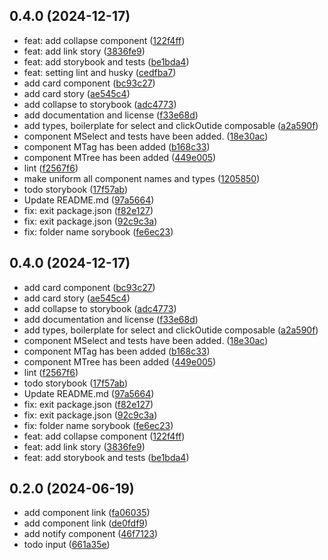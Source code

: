 ## 0.4.0 (2024-12-17)

* feat: add collapse component ([122f4ff](https://github.com/maxim-abro/phia-lib/commit/122f4ff))
* feat: add link story ([3836fe9](https://github.com/maxim-abro/phia-lib/commit/3836fe9))
* feat: add storybook and tests ([be1bda4](https://github.com/maxim-abro/phia-lib/commit/be1bda4))
* feat: setting lint and husky ([cedfba7](https://github.com/maxim-abro/phia-lib/commit/cedfba7))
* add card component ([bc93c27](https://github.com/maxim-abro/phia-lib/commit/bc93c27))
* add card story ([ae545c4](https://github.com/maxim-abro/phia-lib/commit/ae545c4))
* add collapse to storybook ([adc4773](https://github.com/maxim-abro/phia-lib/commit/adc4773))
* add documentation and license ([f33e68d](https://github.com/maxim-abro/phia-lib/commit/f33e68d))
* add types, boilerplate for select and clickOutide composable ([a2a590f](https://github.com/maxim-abro/phia-lib/commit/a2a590f))
* component MSelect and tests have been added. ([18e30ac](https://github.com/maxim-abro/phia-lib/commit/18e30ac))
* component MTag has been added ([b168c33](https://github.com/maxim-abro/phia-lib/commit/b168c33))
* component MTree has been added ([449e005](https://github.com/maxim-abro/phia-lib/commit/449e005))
* lint ([f2567f6](https://github.com/maxim-abro/phia-lib/commit/f2567f6))
* make uniform all component names and types ([1205850](https://github.com/maxim-abro/phia-lib/commit/1205850))
* todo storybook ([17f57ab](https://github.com/maxim-abro/phia-lib/commit/17f57ab))
* Update README.md ([97a5664](https://github.com/maxim-abro/phia-lib/commit/97a5664))
* fix: exit package.json ([f82e127](https://github.com/maxim-abro/phia-lib/commit/f82e127))
* fix: exit package.json ([92c9c3a](https://github.com/maxim-abro/phia-lib/commit/92c9c3a))
* fix: folder name sorybook ([fe6ec23](https://github.com/maxim-abro/phia-lib/commit/fe6ec23))



## 0.4.0 (2024-12-17)

* add card component ([bc93c27](https://github.com/maxim-abro/phia-lib/commit/bc93c27))
* add card story ([ae545c4](https://github.com/maxim-abro/phia-lib/commit/ae545c4))
* add collapse to storybook ([adc4773](https://github.com/maxim-abro/phia-lib/commit/adc4773))
* add documentation and license ([f33e68d](https://github.com/maxim-abro/phia-lib/commit/f33e68d))
* add types, boilerplate for select and clickOutide composable ([a2a590f](https://github.com/maxim-abro/phia-lib/commit/a2a590f))
* component MSelect and tests have been added. ([18e30ac](https://github.com/maxim-abro/phia-lib/commit/18e30ac))
* component MTag has been added ([b168c33](https://github.com/maxim-abro/phia-lib/commit/b168c33))
* component MTree has been added ([449e005](https://github.com/maxim-abro/phia-lib/commit/449e005))
* lint ([f2567f6](https://github.com/maxim-abro/phia-lib/commit/f2567f6))
* todo storybook ([17f57ab](https://github.com/maxim-abro/phia-lib/commit/17f57ab))
* Update README.md ([97a5664](https://github.com/maxim-abro/phia-lib/commit/97a5664))
* fix: exit package.json ([f82e127](https://github.com/maxim-abro/phia-lib/commit/f82e127))
* fix: exit package.json ([92c9c3a](https://github.com/maxim-abro/phia-lib/commit/92c9c3a))
* fix: folder name sorybook ([fe6ec23](https://github.com/maxim-abro/phia-lib/commit/fe6ec23))
* feat: add collapse component ([122f4ff](https://github.com/maxim-abro/phia-lib/commit/122f4ff))
* feat: add link story ([3836fe9](https://github.com/maxim-abro/phia-lib/commit/3836fe9))
* feat: add storybook and tests ([be1bda4](https://github.com/maxim-abro/phia-lib/commit/be1bda4))



## 0.2.0 (2024-06-19)

* add component link ([fa06035](https://github.com/maxim-abro/phia-lib/commit/fa06035))
* add component link ([de0fdf9](https://github.com/maxim-abro/phia-lib/commit/de0fdf9))
* add notify component ([46f7123](https://github.com/maxim-abro/phia-lib/commit/46f7123))
* todo input ([661a35e](https://github.com/maxim-abro/phia-lib/commit/661a35e))



